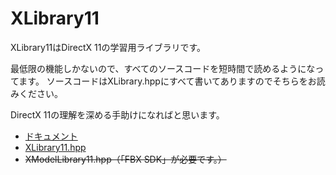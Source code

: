 # XLibrary11
XLibrary11はDirectX 11の学習用ライブラリです。

最低限の機能しかないので、すべてのソースコードを短時間で読めるようになってます。
ソースコードはXLibrary.hppにすべて書いてありますのでそちらをお読みください。

DirectX 11の理解を深める手助けになればと思います。

* [ドキュメント](https://itukikikuti.gitlab.io/XLibrary11/)
* [XLibrary11.hpp](https://gitlab.com/itukikikuti/XLibrary11/raw/master/XLibrary11.hpp)  
* ~~XModelLibrary11.hpp（「FBX SDK」が必要です。）~~
